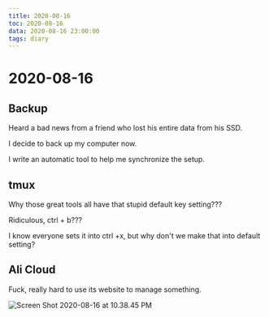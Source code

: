 ```yaml
---
title: 2020-08-16
toc: 2020-08-16
data: 2020-08-16 23:00:00
tags: diary
---
```



# 2020-08-16

## Backup

Heard a bad news from a friend who lost his entire data from his SSD. 

I decide to back up my computer now.

I write an automatic tool to help me synchronize the setup.


## tmux

Why those great tools all have that stupid default key setting???

Ridiculous, ctrl + b???

I know everyone sets it into ctrl +x, but why don't we make that into default setting?

## Ali Cloud

Fuck, really hard to use its website to manage something.

![Screen Shot 2020-08-16 at 10.38.45 PM](https://tva1.sinaimg.cn/large/007S8ZIlgy1ght1545irjj30ws08o3yv.jpg)



